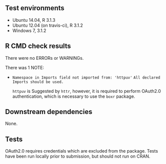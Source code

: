 ## Test environments
* Ubuntu 14.04, R 3.1.3
* Ubuntu 12.04 (on travis-ci), R 3.1.2
* Windows 7, 3.1.2

## R CMD check results
There were no ERRORs or WARNINGs. 

There was 1 NOTE:

* `Namespace in Imports field not imported from: 'httpuv'`
  `All declared Imports should be used.`

  `httpuv` is Suggested by `httr`, however, it is required to perform OAuth2.0 authentication, which is necessary to use the `boxr` package.

## Downstream dependencies
None.

## Tests
OAuth2.0 requires credentials which are excluded from the package. Tests have been run locally prior to submission, but should not run on CRAN.
